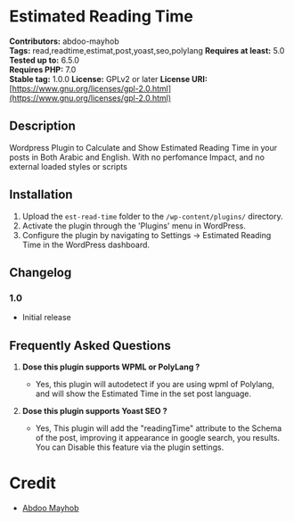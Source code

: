 # Estimated Reading Time

**Contributors:** abdoo-mayhob  
**Tags:** read,readtime,estimat,post,yoast,seo,polylang
**Requires at least:** 5.0  
**Tested up to:** 6.5.0  
**Requires PHP:** 7.0  
**Stable tag:** 1.0.0
**License:** GPLv2 or later 
**License URI:** [https://www.gnu.org/licenses/gpl-2.0.html](https://www.gnu.org/licenses/gpl-2.0.html)  

## Description

Wordpress Plugin to Calculate and Show Estimated Reading Time in your posts in Both Arabic and English.
With no perfomance Impact, and no external loaded styles or scripts

## Installation

1. Upload the `est-read-time` folder to the `/wp-content/plugins/` directory.
2. Activate the plugin through the 'Plugins' menu in WordPress.
3. Configure the plugin by navigating to Settings -> Estimated Reading Time in the WordPress dashboard.

## Changelog
### 1.0

- Initial release

## Frequently Asked Questions

1. **Dose this plugin supports WPML or PolyLang ?**
   - Yes, this plugin will autodetect if you are using wpml of Polylang, and will show the Estimated Time in the set post language.

2. **Dose this plugin supports Yoast SEO ?**
   - Yes, This plugin will add the "readingTime" attribute to the Schema of the post, improving it appearance in google search, you results. You can Disable this feature via the plugin settings.

# Credit
- [Abdoo Mayhob](https://abdoo.me)